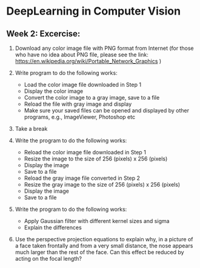# DeepLearning in Computer Vision

## Week 2: Excercise: 

1. Download any color image file with PNG format from Internet (for those who have no idea about PNG file, please see the link: https://en.wikipedia.org/wiki/Portable_Network_Graphics )

2. Write program to do the following works:
	* Load the color image file downloaded in Step 1
	* Display the color image
	* Convert the color image to a gray image, save to a file
	* Reload the file with gray image and display
	* Make sure your saved files can be opened and displayed by other programs, e.g., ImageViewer, Photoshop etc

3. Take a break

4. Write the program to do the following works:
	* Reload the color image file downloaded in Step 1
	* Resize the image to the size of 256 (pixels) x 256 (pixels)
	* Display the image
	* Save to a file
	* Reload the gray image file converted in Step 2
	* Resize the gray image to the  size of 256 (pixels) x 256 (pixels)
	* Display the image
	* Save to a file

5. Write the program to do the following works:
	* Apply Gaussian filter with different kernel sizes and sigma
	* Explain the differences

6. Use the perspective projection equations to explain why, in a picture of a face taken frontally and from a very small distance, the nose appears much larger than the rest of the face. Can this effect be reduced by acting on the focal length? 
